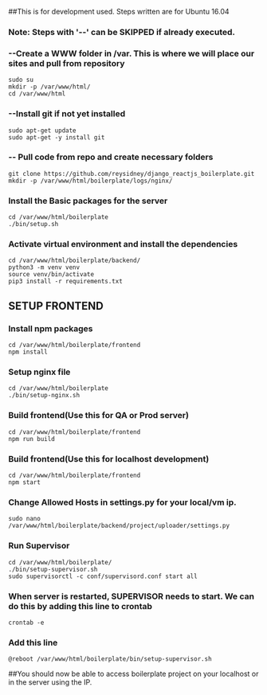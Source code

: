 
##This is for development used. Steps written are for Ubuntu 16.04

### Note: Steps with '--' can be SKIPPED if already executed.

### --Create a WWW folder in /var. This is where we will place our sites and pull from repository
```
sudo su
mkdir -p /var/www/html/
cd /var/www/html
```

### --Install git if not yet installed
```
sudo apt-get update
sudo apt-get -y install git
```

### -- Pull code from repo and create necessary folders
```
git clone https://github.com/reysidney/django_reactjs_boilerplate.git
mkdir -p /var/www/html/boilerplate/logs/nginx/
```	

### Install the Basic packages for the server
```
cd /var/www/html/boilerplate
./bin/setup.sh
```

### Activate virtual environment and install the dependencies
```
cd /var/www/html/boilerplate/backend/
python3 -m venv venv
source venv/bin/activate
pip3 install -r requirements.txt
```

## SETUP FRONTEND

### Install npm packages
```
cd /var/www/html/boilerplate/frontend
npm install
```

### Setup nginx file
```
cd /var/www/html/boilerplate
./bin/setup-nginx.sh
```

### Build frontend(Use this for QA or Prod server)
```
cd /var/www/html/boilerplate/frontend
npm run build
```

### Build frontend(Use this for localhost development)
```
cd /var/www/html/boilerplate/frontend
npm start
```

### Change Allowed Hosts in settings.py for your local/vm ip.
```
sudo nano /var/www/html/boilerplate/backend/project/uploader/settings.py
```

### Run Supervisor
```
cd /var/www/html/boilerplate/
./bin/setup-supervisor.sh
sudo supervisorctl -c conf/supervisord.conf start all
```	

### When server is restarted, SUPERVISOR needs to start. We can do this by adding this line to crontab
```
crontab -e
```
### Add this line
```
@reboot /var/www/html/boilerplate/bin/setup-supervisor.sh
```

##You should now be able to access boilerplate project on your localhost or in the server using the IP.


